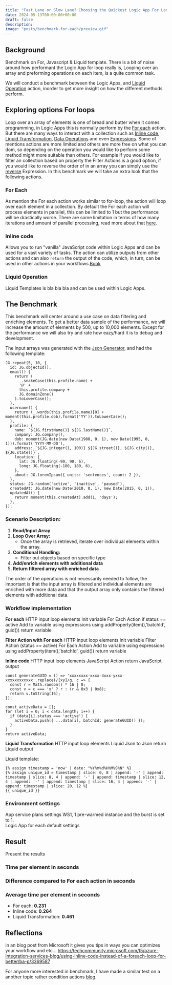 ```yaml
---
title: "Fast Lane or Slow Lane? Choosing the Quickest Logic App For Loop!🏎️"
date: 2024-05-13T00:00:00+00:00
draft: false
description: 
image: "posts/benchmark-for-each/preview.gif"
---
```


## Background
Benchmark on For, Javascript & Liquid template.
There is a bit of noise around how performant the Logic App for loop really is, 
Looping over an array and preforming operations on each item, is a quite common task.

We will conduct a benchmark between the Logic Apps, and [Liquid Operation](https://learn.microsoft.com/en-us/azure/logic-apps/logic-apps-enterprise-integration-liquid-transform?tabs=consumption) action, inorder to get more insight on how the different methods perform.

## Exploring options For loops
Loop over an array of elements is one of bread and butter when it comes programming, in Logic Apps this is normally perform by the [For each](https://learn.microsoft.com/en-us/azure/logic-apps/logic-apps-control-flow-loops?tabs=consumption#foreach-loop) action. But there are many ways to interact with a collection such as [Inline code](https://learn.microsoft.com/en-us/azure/logic-apps/logic-apps-add-run-inline-code?tabs=consumption), [Liquid Transformation](https://learn.microsoft.com/en-us/azure/logic-apps/logic-apps-enterprise-integration-liquid-transform?tabs=consumption), [Data Operations](https://learn.microsoft.com/en-us/azure/logic-apps/logic-apps-perform-data-operations?tabs=consumption) and even [Expressions](https://learn.microsoft.com/en-us/azure/logic-apps/workflow-definition-language-functions-reference). Some of mentions actions are more limited and others are more free on what you can dom, so depending on the operation you would like to perform some method might more suitable than others. 
For example if you would like to filter an collection based on property the Filter Actions is a good option, if you would like to reverse the order of in an array you can simply use the [reverse](https://learn.microsoft.com/en-us/azure/logic-apps/workflow-definition-language-functions-reference#reverse) Expression. 
In this benchmark we will take an extra look that the following actions.
### For Each
As mention the For each action works similar to for-loop, the action will loop over each element in a collection. By default the For each action will process elements in parallel, this can be limited to 1 but the performance will be drastically worse. There are some limitation in terms of how many iterations and amount of parallel processing, read more about that [here]().

### Inline code
Allows you to run "vanilla" JavaScript code within Logic Apps and can be used for a vast variety of tasks. The action can utilize outputs from other actions and can also `return` the output of the code, which, in turn, can be used in other actions in your workflows.[Book](https://www.antonbjorkman.com/posts/benchmark-condition/#inline-code-action)

### Liquid Operation
Liquid Templates is bla bla bla and can be used within Logic Apps.

## The Benchmark
This benchmark will center around a use case on data filtering and enriching elements. To get a better data sample of the performance, we will increase the amount of elements by 500, up to 10,000 elements. Except for the performance we will also try and rate how eazy/hard it is to debug and development.

The input arrays was generated with the <a href="https://json-generator.com/" target="_blank" rel="noopener noreferrer">Json Generator</a>, and had the following template:
```
JG.repeat(5, 10, {
  id: JG.objectId(),
  email() {
    return (
      _.snakeCase(this.profile.name) +
      '@' +
      this.profile.company +
      JG.domainZone()
    ).toLowerCase();
  },
  username() {
    return (_.words(this.profile.name)[0] + moment(this.profile.dob).format('YY')).toLowerCase();
  },
  profile: {
    name: `${JG.firstName()} ${JG.lastName()}`,
    company: JG.company(),
    dob: moment(JG.date(new Date(1988, 0, 1), new Date(1995, 0, 1))).format('YYYY-MM-DD'),
    address: `${JG.integer(1, 100)} ${JG.street()}, ${JG.city()}, ${JG.state()}`,
    location: {
      lat: JG.floating(-90, 90, 6),
      long: JG.floating(-180, 180, 6),
    },
    about: JG.loremIpsum({ units: 'sentences', count: 2 }),
  },
  status: JG.random('active', 'inactive', 'paused'),
  createdAt: JG.date(new Date(2010, 0, 1), new Date(2015, 0, 1)),
  updatedAt() {
    return moment(this.createdAt).add(1, 'days');
  },
});
```

### Scenario Description:
1. **Read/Input Array**
2. **Loop Over Array:**
   - Once the array is retrieved, iterate over individual elements within the array.
3. **Conditional Handling:**
   - Filter out objects based on specific type
4. **Add/enrich elements with additional data**
5. **Return filtered array with enriched data**

The order of the operations is not necessarily needed to follow, the important is that the input array is filtered and individual elements are enriched with more data and that the output array only contains the filtered elements with additional data.  

### Workflow implementation

__For each__
HTTP input loop elements
Init variable
For Each Action
    if status == active
        Add to variable using expressions using addProperty(item(),'batchId', guid())
return variable

__Filter Action with For each__
HTTP input loop elements
Init variable
Filter Action (status == active)
For Each Action
        Add to variable using expressions using addProperty(item(),'batchId', guid())
return variable

__Inline code__
HTTP input loop elements
JavaScript Action
return JavaScript output

```
const generateGUID = () => 'xxxxxxxx-xxxx-4xxx-yxxx-xxxxxxxxxxxx'.replace(/[xy]/g, c => {
  const r = Math.random() * 16 | 0;
  const v = c === 'x' ? r : (r & 0x3 | 0x8);
  return v.toString(16);
});

const activeData = [];
for (let i = 0; i < data.length; i++) {
  if (data[i].status === 'active') {
    activeData.push({ ...data[i], batchId: generateGUID() });
  }
}
return activeData;
```

__Liquid Transformation__
HTTP input loop elements
Liquid Json to Json
return Liquid output

Liquid template:
```
{% assign timestamp = 'now' | date: "%Y%m%d%H%M%S%N" %}
{% assign unique_id = timestamp | slice: 0, 8 | append: '-' | append: timestamp | slice: 8, 4 | append: '-' | append: timestamp | slice: 12, 4 | append: '-' | append: timestamp | slice: 16, 4 | append: '-' | append: timestamp | slice: 20, 12 %}
{{ unique_id }}
```
### Environment settings
App service plans settings WS1, 1 pre-warmed instance and the burst is set to 1.  
Logic App for each default settings

## Result
Present the results
### Time per element in seconds
### Difference compared to For each action in seconds
### Average time per element in seconds
- For each: __0.231__
- Inline code: __0.264__
- Liquid Transformation: __0.461__

## Reflections

in an blog post from Microsoft it gives you tips in ways you can optimizes your workflow and etc...
https://techcommunity.microsoft.com/t5/azure-integration-services-blog/using-inline-code-instead-of-a-foreach-loop-for-better/ba-p/3369587

For anyone more interested in benchmark, I have made a similar test on a another topic rather condition actions [blog](/posts/benchmark-condition/). 